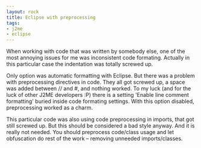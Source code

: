 ```yaml
---
layout: rock
title: Eclipse with preprocessing
tags:
- j2me
- eclipse
---
```


When working with code that was written by somebody else, one of the most annoying issues for me was
inconsistent code formating. Actually in this particular case the indentation was totally screwed up.

Only option was automatic formatting with Eclipse. But there was a problem with preprocessing 
directives in code. They all got screwed up, a space was added between // and #, and nothing worked. 
To my luck (and for the luck of other J2ME developers :P) there is a setting 'Enable line comment 
formatting' buried inside code formating settings. With this option disabled, preprocessing worked 
as a charm.

This particular code was also using code preprocessing in imports, that got still screwed up. But 
this should be considered a bad style anyway. And it is really not needed. You should preprocess 
code/class usage and let obfuscation do rest of the work – removing unneeded imports/classes.